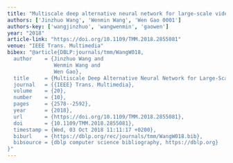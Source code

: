```yaml
---
title: "Multiscale deep alternative neural network for large-scale video classification"
authors: ['Jinzhuo Wang', 'Wenmin Wang', 'Wen Gao 0001']
authors-key: ['wangjinzhuo', 'wangwenmin', 'gaowen']
year: "2018"
article-link: "https://doi.org/10.1109/TMM.2018.2855081"
venue: "IEEE Trans. Multimedia"
bibex: "@article{DBLP:journals/tmm/WangW018,
  author    = {Jinzhuo Wang and
               Wenmin Wang and
               Wen Gao},
  title     = {Multiscale Deep Alternative Neural Network for Large-Scale Video Classification},
  journal   = {{IEEE} Trans. Multimedia},
  volume    = {20},
  number    = {10},
  pages     = {2578--2592},
  year      = {2018},
  url       = {https://doi.org/10.1109/TMM.2018.2855081},
  doi       = {10.1109/TMM.2018.2855081},
  timestamp = {Wed, 03 Oct 2018 11:11:17 +0200},
  biburl    = {https://dblp.org/rec/journals/tmm/WangW018.bib},
  bibsource = {dblp computer science bibliography, https://dblp.org}
}"
---
```

